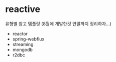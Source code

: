# reactive
유형별 참고 템플릿  (8월에 개발한것 연말까지 정리하자...)


- reactor
- spring-webflux
- streaming
- mongodb
- r2dbc
